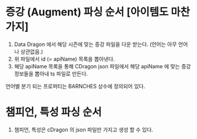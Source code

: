 # 증강 (Augment) 파싱 순서 [아이템도 마찬가지]

1. Data Dragon 에서 해당 시즌에 맞는 증강 파일을 다운 받는다. (언어는 아무 언어나 상관없음.)
2. 위 파일에서 id (= apiName) 목록을 뽑아낸다.
3. 해당 apiName 목록을 통해 CDragon json 파일에서 해당 apiName 에 맞는 증강 정보들을 뽑아내 ts 파일로 만든다.

언어별 분기 되는 프로퍼티는 BARNCHES 상수에 정의되어 있다.


# 챔피언, 특성 파싱 순서

1. 챔피언, 특성은 cDragon 의 json 파일만 가지고 생성 할 수 있다.
